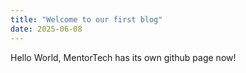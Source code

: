 ```yaml
---
title: "Welcome to our first blog"
date: 2025-06-08
---
```

Hello World, MentorTech has its own github page now! 


